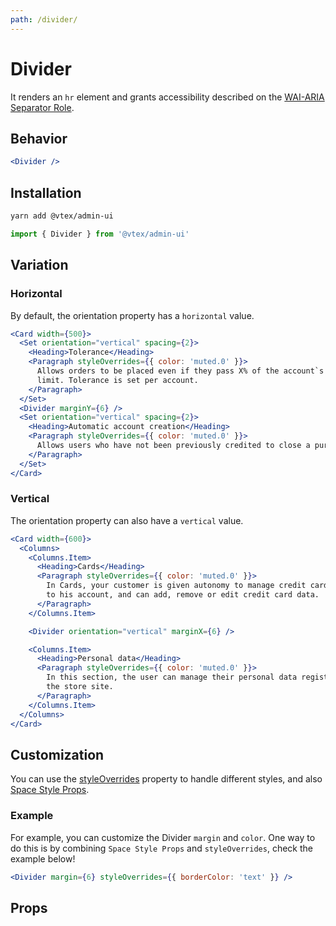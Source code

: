 ```yaml
---
path: /divider/
---
```


# Divider

It renders an `hr` element and grants accessibility described on the [WAI-ARIA Separator Role](https://www.w3.org/TR/wai-aria-1.1/#separator).

## Behavior

```jsx
<Divider />
```

## Installation

```sh isStatic
yarn add @vtex/admin-ui
```

```jsx isStatic
import { Divider } from '@vtex/admin-ui'
```

## Variation

### Horizontal

By default, the orientation property has a `horizontal` value.

```jsx
<Card width={500}>
  <Set orientation="vertical" spacing={2}>
    <Heading>Tolerance</Heading>
    <Paragraph styleOverrides={{ color: 'muted.0' }}>
      Allows orders to be placed even if they pass X% of the account`s credit
      limit. Tolerance is set per account.
    </Paragraph>
  </Set>
  <Divider marginY={6} />
  <Set orientation="vertical" spacing={2}>
    <Heading>Automatic account creation</Heading>
    <Paragraph styleOverrides={{ color: 'muted.0' }}>
      Allows users who have not been previously credited to close a purchase.
    </Paragraph>
  </Set>
</Card>
```

### Vertical

The orientation property can also have a `vertical` value.

```jsx
<Card width={600}>
  <Columns>
    <Columns.Item>
      <Heading>Cards</Heading>
      <Paragraph styleOverrides={{ color: 'muted.0' }}>
        In Cards, your customer is given autonomy to manage credit cards related
        to his account, and can add, remove or edit credit card data.
      </Paragraph>
    </Columns.Item>

    <Divider orientation="vertical" marginX={6} />

    <Columns.Item>
      <Heading>Personal data</Heading>
      <Paragraph styleOverrides={{ color: 'muted.0' }}>
        In this section, the user can manage their personal data registered on
        the store site.
      </Paragraph>
    </Columns.Item>
  </Columns>
</Card>
```

## Customization

You can use the [styleOverrides](/theming/inline-styles/#styles--styleoverrides) property to handle different styles, and also [Space Style Props](/theming/css-props/#spacing).

### Example

For example, you can customize the Divider `margin` and `color`. One way to do this is by combining `Space Style Props` and `styleOverrides`, check the example below!

```jsx
<Divider margin={6} styleOverrides={{ borderColor: 'text' }} />
```

## Props

<proptypes heading="Divider" component="Divider"/>
